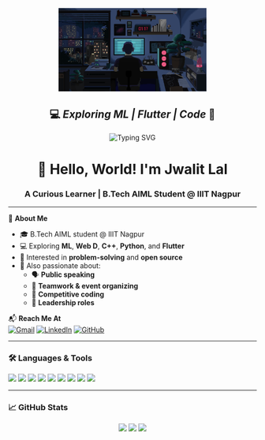 <!-- Animated GIF (AI + Coding theme) -->
<div align="center">
  <img src="This pin is all about coding.gif" width="300" alt="Laptop Coding AI Animation" />
</div>

<h2 align="center">
  <span>💻</span> <strong><em>Exploring ML | Flutter | Code</em></strong> <span>🧠</span>
</h2>

<!-- Typing Text -->
<div align="center">
  <img src="https://readme-typing-svg.demolab.com?font=Fira+Code&size=28&pause=1000&center=true&vCenter=true&width=500&lines=Hey!+I'm+Jwalit+Lal;A+Tech+Explorer+%F0%9F%9A%80;Learning+ML+and+Flutter" alt="Typing SVG" />
</div>

<h1 align="center">👋 Hello, World! I'm Jwalit Lal</h1>
<h3 align="center">A Curious Learner | B.Tech AIML Student @ IIIT Nagpur</h3>

---

🌟 **About Me**
- 🎓 B.Tech AIML student @ IIIT Nagpur  
- 💻 Exploring **ML**, **Web D**, **C++**, **Python**, and **Flutter**
- 🚀 Interested in **problem-solving** and **open source**
- 🎯 Also passionate about:
  - 🗣️ **Public speaking**
  - 🤝 **Teamwork & event organizing**
  - 🧠 **Competitive coding**
  - 🧭 **Leadership roles**

📬 **Reach Me At**  
[![Gmail](https://img.shields.io/badge/Gmail-D14836?style=flat&logo=gmail&logoColor=white)](mailto:jwalitlal7@gmail.com)
[![LinkedIn](https://img.shields.io/badge/LinkedIn-blue?style=flat&logo=linkedin&logoColor=white)](https://www.linkedin.com/in/jwalitlal)
[![GitHub](https://img.shields.io/badge/GitHub-black?style=flat&logo=github&logoColor=white)](https://github.com/JWALIT-24)

---

### 🛠️ Languages & Tools

<p align="left">
  <img src="https://img.shields.io/badge/Python-3670A0?style=for-the-badge&logo=python&logoColor=yellow" />
  <img src="https://img.shields.io/badge/C++-00599C?style=for-the-badge&logo=c%2B%2B&logoColor=white" />
  <img src="https://img.shields.io/badge/Flutter-02569B?style=for-the-badge&logo=flutter&logoColor=white" />
  <img src="https://img.shields.io/badge/Dart-0175C2?style=for-the-badge&logo=dart&logoColor=white" />
  <img src="https://img.shields.io/badge/HTML-E34F26?style=for-the-badge&logo=html5&logoColor=white" />
  <img src="https://img.shields.io/badge/CSS-1572B6?style=for-the-badge&logo=css3&logoColor=white" />
  <img src="https://img.shields.io/badge/JavaScript-F7DF1E?style=for-the-badge&logo=javascript&logoColor=black" />
  <img src="https://img.shields.io/badge/Git-F05032?style=for-the-badge&logo=git&logoColor=white" />
  <img src="https://img.shields.io/badge/MySQL-4479A1?style=for-the-badge&logo=mysql&logoColor=white" />
</p>

---

### 📈 GitHub Stats

<div align="center">
  <img src="https://github-readme-stats.vercel.app/api?username=JWALIT-24&show_icons=true&theme=tokyonight&hide_border=false" height="150" />
  <img src="https://streak-stats.demolab.com/?user=JWALIT-24&theme=tokyonight&hide_border=false" height="150" />
  <img src="https://github-readme-stats.vercel.app/api/top-langs/?username=JWALIT-24&layout=compact&theme=tokyonight&hide_border=false" height="150"/>
</div>
